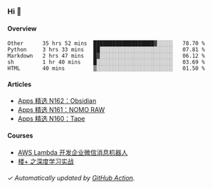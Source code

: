 ### Hi 👋

#### Overview

<!--START_SECTION:waka-->
```text
Other      35 hrs 52 mins  ███████████████████▓░░░░░   78.70 % 
Python     3 hrs 33 mins   ██░░░░░░░░░░░░░░░░░░░░░░░   07.81 % 
Markdown   2 hrs 47 mins   █▓░░░░░░░░░░░░░░░░░░░░░░░   06.12 % 
sh         1 hr 40 mins    █░░░░░░░░░░░░░░░░░░░░░░░░   03.69 % 
HTML       40 mins         ▒░░░░░░░░░░░░░░░░░░░░░░░░   01.50 % 
```
<!--END_SECTION:waka-->

#### Articles

<!-- BLOG:START -->
- [Apps 精选 N162：Obsidian](https://huhuhang.com/post/product-hunt/product-hunt-n162)
- [Apps 精选 N161：NOMO RAW](https://huhuhang.com/post/product-hunt/product-hunt-n161)
- [Apps 精选 N160：Tape](https://huhuhang.com/post/product-hunt/product-hunt-n160)
<!-- BLOG:END -->

#### Courses

<!-- SYL:START -->
- [AWS Lambda 开发企业微信消息机器人](https://lanqiao.cn/courses/2868)
- [楼+ 之深度学习实战](https://lanqiao.cn/courses/2617)
<!-- SYL:END -->

###### ✓ Automatically updated by [GitHub Action](https://github.com/huhuhang/huhuhang/actions).
